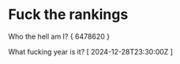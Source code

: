 # Fuck the rankings

Who the hell am I?
{ 6478620 }

What fucking year is it?
[ 2024-12-28T23:30:00Z ]
